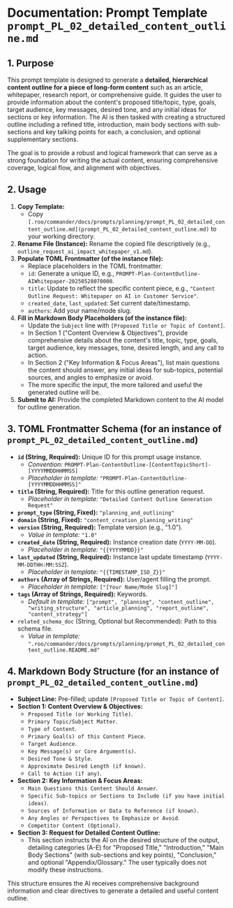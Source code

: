 # Documentation: Prompt Template `prompt_PL_02_detailed_content_outline.md`

## 1. Purpose

This prompt template is designed to generate a **detailed, hierarchical content outline for a piece of long-form content** such as an article, whitepaper, research report, or comprehensive guide. It guides the user to provide information about the content's proposed title/topic, type, goals, target audience, key messages, desired tone, and any initial ideas for sections or key information. The AI is then tasked with creating a structured outline including a refined title, introduction, main body sections with sub-sections and key talking points for each, a conclusion, and optional supplementary sections.

The goal is to provide a robust and logical framework that can serve as a strong foundation for writing the actual content, ensuring comprehensive coverage, logical flow, and alignment with objectives.

## 2. Usage

1.  **Copy Template:**
    *   Copy `[.roo/commander/docs/prompts/planning/prompt_PL_02_detailed_content_outline.md](prompt_PL_02_detailed_content_outline.md)` to your working directory.
2.  **Rename File (Instance):** Rename the copied file descriptively (e.g., `outline_request_ai_impact_whitepaper_v1.md`).
3.  **Populate TOML Frontmatter (of the instance file):**
    *   Replace placeholders in the TOML frontmatter.
    *   `id`: Generate a unique ID, e.g., `PROMPT-Plan-ContentOutline-AIWhitepaper-20250528070000`.
    *   `title`: Update to reflect the specific content piece, e.g., `"Content Outline Request: Whitepaper on AI in Customer Service"`.
    *   `created_date`, `last_updated`: Set current date/timestamp.
    *   `authors`: Add your name/mode slug.
4.  **Fill in Markdown Body Placeholders (of the instance file):**
    *   Update the `Subject` line with `[Proposed Title or Topic of Content]`.
    *   In Section 1 ("Content Overview & Objectives"), provide comprehensive details about the content's title, topic, type, goals, target audience, key messages, tone, desired length, and any call to action.
    *   In Section 2 ("Key Information & Focus Areas"), list main questions the content should answer, any initial ideas for sub-topics, potential sources, and angles to emphasize or avoid.
    *   The more specific the input, the more tailored and useful the generated outline will be.
5.  **Submit to AI:** Provide the completed Markdown content to the AI model for outline generation.

## 3. TOML Frontmatter Schema (for an instance of `prompt_PL_02_detailed_content_outline.md`)

*   **`id` (String, Required):** Unique ID for this prompt usage instance.
    *   *Convention:* `PROMPT-Plan-ContentOutline-[ContentTopicShort]-[YYYYMMDDHHMMSS]`
    *   *Placeholder in template:* `"PROMPT-Plan-ContentOutline-[YYYYMMDDHHMMSS]"`
*   **`title` (String, Required):** Title for this outline generation request.
    *   *Placeholder in template:* `"Detailed Content Outline Generation Request"`
*   **`prompt_type` (String, Fixed):** `"planning_and_outlining"`
*   **`domain` (String, Fixed):** `"content_creation_planning_writing"`
*   **`version` (String, Required):** Template version (e.g., "1.0").
    *   *Value in template:* `"1.0"`
*   **`created_date` (String, Required):** Instance creation date (`YYYY-MM-DD`).
    *   *Placeholder in template:* `"{{YYYYMMDD}}"`
*   **`last_updated` (String, Required):** Instance last update timestamp (`YYYY-MM-DDTHH:MM:SSZ`).
    *   *Placeholder in template:* `"{{TIMESTAMP_ISO_Z}}"`
*   **`authors` (Array of Strings, Required):** User/agent filling the prompt.
    *   *Placeholder in template:* `["[Your Name/Mode Slug]"]`
*   **`tags` (Array of Strings, Required):** Keywords.
    *   *Default in template:* `["prompt", "planning", "content_outline", "writing_structure", "article_planning", "report_outline", "content_strategy"]`
*   `related_schema_doc` (String, Optional but Recommended): Path to this schema file.
    *   *Value in template:* `".roo/commander/docs/prompts/planning/prompt_PL_02_detailed_content_outline.README.md"`

## 4. Markdown Body Structure (for an instance of `prompt_PL_02_detailed_content_outline.md`)

*   **Subject Line:** Pre-filled; update `[Proposed Title or Topic of Content]`.
*   **Section 1: Content Overview & Objectives:**
    *   `Proposed Title (or Working Title)`.
    *   `Primary Topic/Subject Matter`.
    *   `Type of Content`.
    *   `Primary Goal(s) of this Content Piece`.
    *   `Target Audience`.
    *   `Key Message(s) or Core Argument(s)`.
    *   `Desired Tone & Style`.
    *   `Approximate Desired Length (if known)`.
    *   `Call to Action (if any)`.
*   **Section 2: Key Information & Focus Areas:**
    *   `Main Questions this Content Should Answer`.
    *   `Specific Sub-topics or Sections to Include (if you have initial ideas)`.
    *   `Sources of Information or Data to Reference (if known)`.
    *   `Any Angles or Perspectives to Emphasize or Avoid`.
    *   `Competitor Content (Optional)`.
*   **Section 3: Request for Detailed Content Outline:**
    *   This section instructs the AI on the desired structure of the output, detailing categories (A-E) for "Proposed Title," "Introduction," "Main Body Sections" (with sub-sections and key points), "Conclusion," and optional "Appendix/Glossary." The user typically does not modify these instructions.

This structure ensures the AI receives comprehensive background information and clear directives to generate a detailed and useful content outline.
